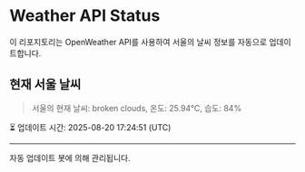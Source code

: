 
# Weather API Status

이 리포지토리는 OpenWeather API를 사용하여 서울의 날씨 정보를 자동으로 업데이트합니다.

## 현재 서울 날씨
> 서울의 현재 날씨: broken clouds, 온도: 25.94°C, 습도: 84%

⏳ 업데이트 시간: 2025-08-20 17:24:51 (UTC)

---
자동 업데이트 봇에 의해 관리됩니다.
